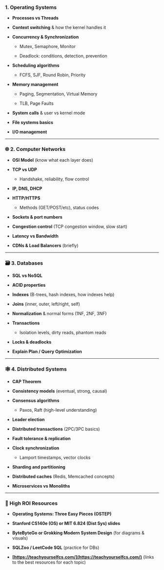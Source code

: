 ### **1. Operating Systems**

- **Processes vs Threads**
    
- **Context switching** & how the kernel handles it
    
- **Concurrency & Synchronization**
    
    - Mutex, Semaphore, Monitor
        
    - Deadlock: conditions, detection, prevention
        
- **Scheduling algorithms**
    
    - FCFS, SJF, Round Robin, Priority
        
- **Memory management**
    
    - Paging, Segmentation, Virtual Memory
        
    - TLB, Page Faults
        
- **System calls** & user vs kernel mode
    
- **File systems basics**
    
- **I/O management**
    

---

### 🌐 **2. Computer Networks**

- **OSI Model** (know what each layer does)
    
- **TCP vs UDP**
    
    - Handshake, reliability, flow control
        
- **IP, DNS, DHCP**
    
- **HTTP/HTTPS**
    
    - Methods (GET/POST/etc), status codes
        
- **Sockets & port numbers**
    
- **Congestion control** (TCP congestion window, slow start)
    
- **Latency vs Bandwidth**
    
- **CDNs & Load Balancers** (briefly)
    

---

### 🗃️ **3. Databases**

- **SQL vs NoSQL**
    
- **ACID properties**
    
- **Indexes** (B-trees, hash indexes, how indexes help)
    
- **Joins** (inner, outer, left/right, self)
    
- **Normalization** & normal forms (1NF, 2NF, 3NF)
    
- **Transactions**
    
    - Isolation levels, dirty reads, phantom reads
        
- **Locks & deadlocks**
    
- **Explain Plan / Query Optimization**
    

---

### 🕸️ **4. Distributed Systems**

- **CAP Theorem**
    
- **Consistency models** (eventual, strong, causal)
    
- **Consensus algorithms**
    
    - Paxos, Raft (high-level understanding)
        
- **Leader election**
    
- **Distributed transactions** (2PC/3PC basics)
    
- **Fault tolerance & replication**
    
- **Clock synchronization**
    
    - Lamport timestamps, vector clocks
        
- **Sharding and partitioning**
    
- **Distributed caches** (Redis, Memcached concepts)
    
- **Microservices vs Monoliths**
    

---

### 🚀 High ROI Resources

- **Operating Systems: Three Easy Pieces (OSTEP)**
    
- **Stanford CS140e (OS) or MIT 6.824 (Dist Sys) slides**
    
- **ByteByteGo or Grokking Modern System Design** (for diagrams & visuals)
    
- **SQLZoo / LeetCode SQL** (practice for DBs)
    
- **[https://teachyourselfcs.com/](https://teachyourselfcs.com/)** (links to the best resources for each topic)